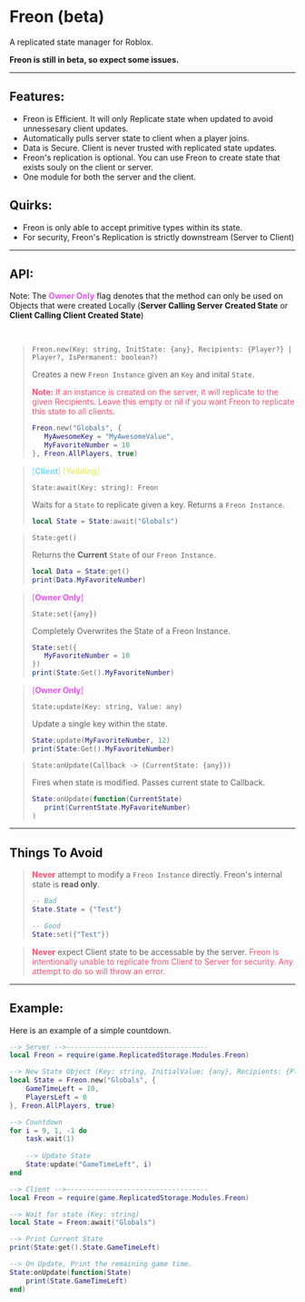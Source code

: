 # Freon (beta)

A replicated state manager for Roblox.

**Freon is still in beta, so expect some issues.**

---
## Features:
- Freon is Efficient. It will only Replicate state when updated to avoid unnessesary client updates.
- Automatically pulls server state to client when a player joins.
- Data is Secure. Client is never trusted with replicated state updates.
- Freon's replication is optional. You can use Freon to create state that exists souly on the client or server.
- One module for both the server and the client. 

## Quirks:
- Freon is only able to accept primitive types within its state.
- For security, Freon's Replication is strictly downstream (Server to Client)

---
## API:

Note: The <span style="color:#ea51f5">**Owner Only**</span> flag denotes that the method can only be used on Objects that were created Locally (**Server Calling Server Created State** or **Client Calling Client Created State**)

<br>

> `Freon.new(Key: string, InitState: {any}, Recipients: {Player?} | Player?, IsPermanent: boolean?)` 
>
>Creates a new `Freon Instance` given an `Key` and inital `State`.
> 
> <span style="color:#ff4f6f"> **Note:** If an instance is created on the server, it will replicate to the given Recipients. Leave this empty or nil if you want Freon to replicate this state to all clients. 
></span>
>```lua 
>Freon.new("Globals", {
>    MyAwesomeKey = "MyAwesomeValue",
>    MyFavoriteNumber = 10
>}, Freon.AllPlayers, true)
>```

><span style="color:#78dbff">[**Client**]</span>  <span style="color:#e9ed7e">[**Yeilding**]</span>
>
>`State:await(Key: string): Freon`
>
> Waits for a `State` to replicate given a key. Returns a `Freon Instance`.
>```lua
>local State = State:await("Globals")
>```

> `State:get()` 
>
>Returns the **Current** `State` of our `Freon Instance`.
>```lua
>local Data = State:get()
>print(Data.MyFavoriteNumber)
>```

><span style="color:#ea51f5">[**Owner Only**]</span>
>
> `State:set({any})` 
>
>Completely Overwrites the State of a Freon Instance.
>```lua
>State:set({
>    MyFavoriteNumber = 10
>})
>print(State:Get().MyFavoriteNumber)
>```

><span style="color:#ea51f5">[**Owner Only**]</span>
>>
> `State:update(Key: string, Value: any)` 
>
>Update a single key within the state.
>```lua
>State:update(MyFavoriteNumber, 12)
>print(State:Get().MyFavoriteNumber)
>```
>

>
> `State:onUpdate(Callback -> (CurrentState: {any}))` 
>
>Fires when state is modified. Passes current state to Callback.
>```lua
>State:onUpdate(function(CurrentState)
>    print(CurrentState.MyFavoriteNumber)
>)
>```

---
## Things To Avoid

><span style="color:#ff4f6f">**Never**</span> attempt to modify a `Freon Instance` directly. Freon's internal state is **read only**.
>
>```lua
>-- Bad
>State.State = {"Test"}
>
>-- Good
>State:set({"Test"})
>```

><span style="color:#ff4f6f">**Never**</span> expect Client state to be accessable by the server. <span style="color:#ff4f6f">Freon is intentionally unable to replicate from Client to Server for security. Any attempt to do so will throw an error.</span>

---
## Example:
Here is an example of a simple countdown.

```lua
--> Server -->-----------------------------------
local Freon = require(game.ReplicatedStorage.Modules.Freon)

--> New State Object (Key: string, InitialValue: {any}, Recipients: {Player} | Player | boolean?, IsPermanent: boolean?)
local State = Freon.new("Globals", {
    GameTimeLeft = 10,
    PlayersLeft = 0
}, Freon.AllPlayers, true)

--> Countdown
for i = 9, 1, -1 do
    task.wait(1)
    
    --> Update State
    State:update("GameTimeLeft", i)
end

--> Client -->-----------------------------------
local Freon = require(game.ReplicatedStorage.Modules.Freon)

--> Wait for state (Key: string)
local State = Freon:await("Globals")

--> Print Current State
print(State:get().State.GameTimeLeft)

--> On Update, Print the remaining game time.
State:onUpdate(function(State)
    print(State.GameTimeLeft)
end)
```
